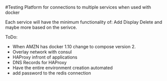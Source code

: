 #Testing Platform for connections to multiple services when used with docker

Each service will have the minimum functionality of:
Add
Display
Delete
and maybe more based on the serivce.


ToDo:
- When AMZN has docker 1.10 change to compose version 2.
- Overlay network with consul
- HAProxy infront of applications
- DNS Records for HAProxy
- Have the entire environment creation automated
- add password to the redis connection
